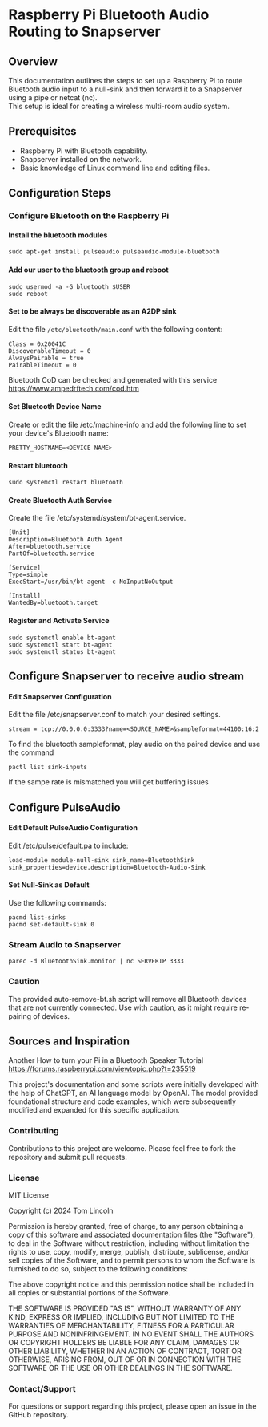 # Raspberry Pi Bluetooth Audio Routing to Snapserver

## Overview
This documentation outlines the steps to set up a Raspberry Pi to route Bluetooth audio input to a null-sink and then forward it to a Snapserver using a pipe or netcat (nc).  
This setup is ideal for creating a wireless multi-room audio system.

## Prerequisites
- Raspberry Pi with Bluetooth capability.
- Snapserver installed on the network.
- Basic knowledge of Linux command line and editing files.

## Configuration Steps

### Configure Bluetooth on the Raspberry Pi

#### Install the bluetooth modules

```sudo apt-get install pulseaudio pulseaudio-module-bluetooth```

#### Add our user to the bluetooth group and reboot

```
sudo usermod -a -G bluetooth $USER
sudo reboot
```

#### Set to be always be discoverable as an A2DP sink

Edit the file `/etc/bluetooth/main.conf` with the following content:

```
Class = 0x20041C
DiscoverableTimeout = 0
AlwaysPairable = true
PairableTimeout = 0
```
Bluetooth CoD can be checked and generated with this service   
https://www.ampedrftech.com/cod.htm

#### Set Bluetooth Device Name

Create or edit the file /etc/machine-info and add the following line to set your device's Bluetooth name:

```
PRETTY_HOSTNAME=<DEVICE NAME>
```

#### Restart bluetooth

```sudo systemctl restart bluetooth```

#### Create Bluetooth Auth Service

Create the file /etc/systemd/system/bt-agent.service.  

```
[Unit]
Description=Bluetooth Auth Agent
After=bluetooth.service
PartOf=bluetooth.service

[Service]
Type=simple
ExecStart=/usr/bin/bt-agent -c NoInputNoOutput

[Install]
WantedBy=bluetooth.target
```

#### Register and Activate Service

```
sudo systemctl enable bt-agent
sudo systemctl start bt-agent
sudo systemctl status bt-agent
```

## Configure Snapserver to receive audio stream

#### Edit Snapserver Configuration

Edit the file /etc/snapserver.conf to match your desired settings.

```
stream = tcp://0.0.0.0:3333?name=<SOURCE_NAME>&sampleformat=44100:16:2
```

To find the bluetooth sampleformat, play audio on the paired device and use the command 
```
pactl list sink-inputs
```

If the sampe rate is mismatched you will get buffering issues

## Configure PulseAudio

#### Edit Default PulseAudio Configuration

Edit /etc/pulse/default.pa to include:

```
load-module module-null-sink sink_name=BluetoothSink sink_properties=device.description=Bluetooth-Audio-Sink
```

#### Set Null-Sink as Default

Use the following commands:

```
pacmd list-sinks
pacmd set-default-sink 0
```

### Stream Audio to Snapserver

```
parec -d BluetoothSink.monitor | nc SERVERIP 3333
```

### Caution

The provided auto-remove-bt.sh script will remove all Bluetooth devices that are not currently connected. Use with caution, as it might require re-pairing of devices.

## Sources and Inspiration

Another How to turn your Pi in a Bluetooth Speaker Tutorial  
https://forums.raspberrypi.com/viewtopic.php?t=235519

This project's documentation and some scripts were initially developed with the help of ChatGPT, an AI language model by OpenAI. The model provided foundational structure and code examples, which were subsequently modified and expanded for this specific application.


### Contributing

Contributions to this project are welcome. Please feel free to fork the repository and submit pull requests.

### License

MIT License

Copyright (c) 2024 Tom Lincoln

Permission is hereby granted, free of charge, to any person obtaining a copy
of this software and associated documentation files (the "Software"), to deal
in the Software without restriction, including without limitation the rights
to use, copy, modify, merge, publish, distribute, sublicense, and/or sell
copies of the Software, and to permit persons to whom the Software is
furnished to do so, subject to the following conditions:

The above copyright notice and this permission notice shall be included in all
copies or substantial portions of the Software.

THE SOFTWARE IS PROVIDED "AS IS", WITHOUT WARRANTY OF ANY KIND, EXPRESS OR
IMPLIED, INCLUDING BUT NOT LIMITED TO THE WARRANTIES OF MERCHANTABILITY,
FITNESS FOR A PARTICULAR PURPOSE AND NONINFRINGEMENT. IN NO EVENT SHALL THE
AUTHORS OR COPYRIGHT HOLDERS BE LIABLE FOR ANY CLAIM, DAMAGES OR OTHER
LIABILITY, WHETHER IN AN ACTION OF CONTRACT, TORT OR OTHERWISE, ARISING FROM,
OUT OF OR IN CONNECTION WITH THE SOFTWARE OR THE USE OR OTHER DEALINGS IN THE
SOFTWARE.

### Contact/Support

For questions or support regarding this project, please open an issue in the GitHub repository.

